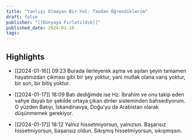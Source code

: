 ```yaml
---
title: "Yanlışı Olmayan Bir Yol: Taodan Öğrendiklerim"
draft: false
publisher: "[[Dünyaya Fırlatıldık]]"
published_date: 2024-01-16
tags:
---
```



## Highlights
* [[2024-01-16]] 09:23  Burada ilerleyerek aşma ve aşılan şeyin tamamen hayatınızdan çıkması gibi bir şey yoktur, yani mutlak olana varış yoktur, bir son, bir bitiş yoktur.

* [[2024-01-17]] 18:09  Batı dediğimde ise Hz. İbrahim ve onu takip eden vahye dayalı bir şekilde ortaya çıkan dinler sisteminden bahsediyorum. O yüzden Batıyı, İskandinavya, Doğu'yu da Arabistan olarak düşünmemek gerekiyor.

* [[2024-01-17]] 18:12  Yalnız hissetmiyorsun, yalnızsın. Başarısız hissetmiyorsun, başarısız oldun. Sıkışmış hissetmiyorsun, sıkışmışsın.

